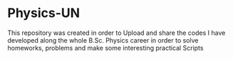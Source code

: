 # Physics-UN
This repository was created in order to Upload and share the codes I have developed along the whole B.Sc. Physics career in order to solve homeworks, problems and make some interesting practical Scripts
